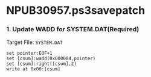 # NPUB30957.ps3savepatch

### 1. Update WADD for SYSTEM.DAT(Required)

Target File: `SYSTEM.DAT`

```
set pointer:EOF+1
set [csum]:wadd(0x000004,pointer)
set [csum]:right([csum],2)
write at 0x00:[csum]
```

